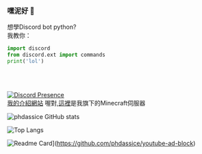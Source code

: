 ### 嘿泥好 👋

想學Discord bot python?</br>
我教你：</br>
```py
import discord
from discord.ext import commands
print('lol')
```
</br></br>

[![Discord Presence](https://lanyard.cnrad.dev/api/1049625838901010453)](https://discord.com/users/1049625838901010453)
</br>
[我的介紹網站](https://nonametw.com)
喔對,[這裡](https://mc.nonametw.com)是我旗下的Minecraft伺服器

![phdassice GitHub stats](https://github-readme-stats.vercel.app/api?username=phdassice&theme=chartreuse-dark&show_icons=true)

![Top Langs](https://github-readme-stats.vercel.app/api/top-langs/?username=phdassice)

![Readme Card](https://github-readme-stats.vercel.app/api/pin/?username=phdassice&repo=youtube-ad-block)](https://github.com/phdassice/youtube-ad-block)